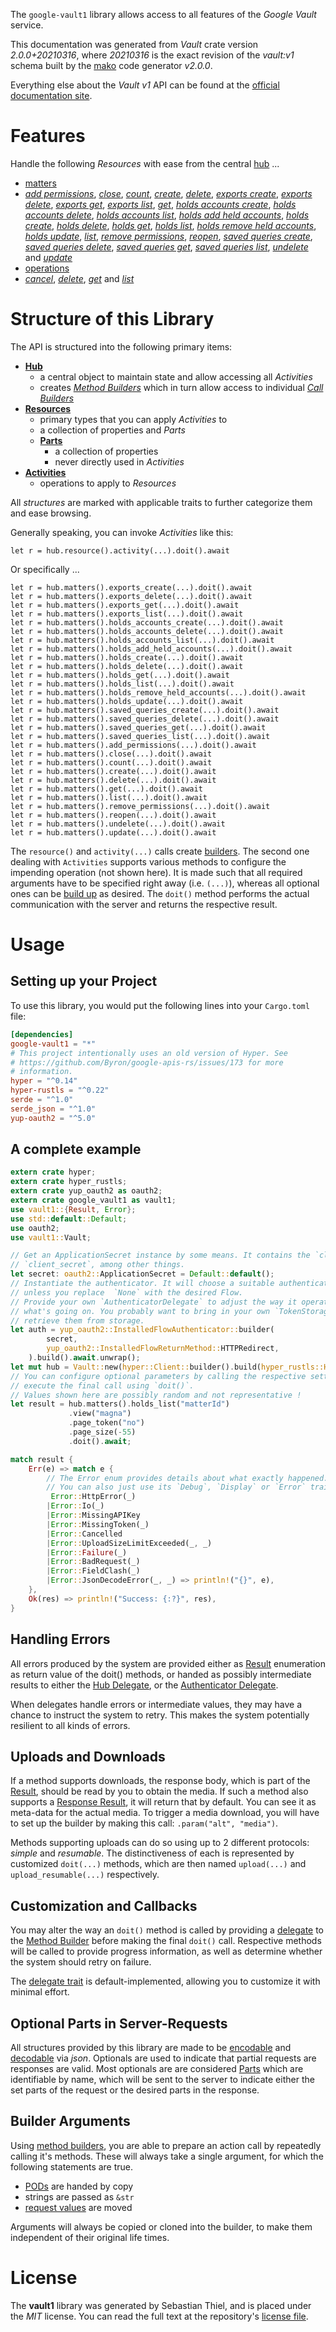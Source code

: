 <!---
DO NOT EDIT !
This file was generated automatically from 'src/mako/api/README.md.mako'
DO NOT EDIT !
-->
The `google-vault1` library allows access to all features of the *Google Vault* service.

This documentation was generated from *Vault* crate version *2.0.0+20210316*, where *20210316* is the exact revision of the *vault:v1* schema built by the [mako](http://www.makotemplates.org/) code generator *v2.0.0*.

Everything else about the *Vault* *v1* API can be found at the
[official documentation site](https://developers.google.com/vault).
# Features

Handle the following *Resources* with ease from the central [hub](https://docs.rs/google-vault1/2.0.0+20210316/google_vault1/Vault) ... 

* [matters](https://docs.rs/google-vault1/2.0.0+20210316/google_vault1/api::Matter)
 * [*add permissions*](https://docs.rs/google-vault1/2.0.0+20210316/google_vault1/api::MatterAddPermissionCall), [*close*](https://docs.rs/google-vault1/2.0.0+20210316/google_vault1/api::MatterCloseCall), [*count*](https://docs.rs/google-vault1/2.0.0+20210316/google_vault1/api::MatterCountCall), [*create*](https://docs.rs/google-vault1/2.0.0+20210316/google_vault1/api::MatterCreateCall), [*delete*](https://docs.rs/google-vault1/2.0.0+20210316/google_vault1/api::MatterDeleteCall), [*exports create*](https://docs.rs/google-vault1/2.0.0+20210316/google_vault1/api::MatterExportCreateCall), [*exports delete*](https://docs.rs/google-vault1/2.0.0+20210316/google_vault1/api::MatterExportDeleteCall), [*exports get*](https://docs.rs/google-vault1/2.0.0+20210316/google_vault1/api::MatterExportGetCall), [*exports list*](https://docs.rs/google-vault1/2.0.0+20210316/google_vault1/api::MatterExportListCall), [*get*](https://docs.rs/google-vault1/2.0.0+20210316/google_vault1/api::MatterGetCall), [*holds accounts create*](https://docs.rs/google-vault1/2.0.0+20210316/google_vault1/api::MatterHoldAccountCreateCall), [*holds accounts delete*](https://docs.rs/google-vault1/2.0.0+20210316/google_vault1/api::MatterHoldAccountDeleteCall), [*holds accounts list*](https://docs.rs/google-vault1/2.0.0+20210316/google_vault1/api::MatterHoldAccountListCall), [*holds add held accounts*](https://docs.rs/google-vault1/2.0.0+20210316/google_vault1/api::MatterHoldAddHeldAccountCall), [*holds create*](https://docs.rs/google-vault1/2.0.0+20210316/google_vault1/api::MatterHoldCreateCall), [*holds delete*](https://docs.rs/google-vault1/2.0.0+20210316/google_vault1/api::MatterHoldDeleteCall), [*holds get*](https://docs.rs/google-vault1/2.0.0+20210316/google_vault1/api::MatterHoldGetCall), [*holds list*](https://docs.rs/google-vault1/2.0.0+20210316/google_vault1/api::MatterHoldListCall), [*holds remove held accounts*](https://docs.rs/google-vault1/2.0.0+20210316/google_vault1/api::MatterHoldRemoveHeldAccountCall), [*holds update*](https://docs.rs/google-vault1/2.0.0+20210316/google_vault1/api::MatterHoldUpdateCall), [*list*](https://docs.rs/google-vault1/2.0.0+20210316/google_vault1/api::MatterListCall), [*remove permissions*](https://docs.rs/google-vault1/2.0.0+20210316/google_vault1/api::MatterRemovePermissionCall), [*reopen*](https://docs.rs/google-vault1/2.0.0+20210316/google_vault1/api::MatterReopenCall), [*saved queries create*](https://docs.rs/google-vault1/2.0.0+20210316/google_vault1/api::MatterSavedQueryCreateCall), [*saved queries delete*](https://docs.rs/google-vault1/2.0.0+20210316/google_vault1/api::MatterSavedQueryDeleteCall), [*saved queries get*](https://docs.rs/google-vault1/2.0.0+20210316/google_vault1/api::MatterSavedQueryGetCall), [*saved queries list*](https://docs.rs/google-vault1/2.0.0+20210316/google_vault1/api::MatterSavedQueryListCall), [*undelete*](https://docs.rs/google-vault1/2.0.0+20210316/google_vault1/api::MatterUndeleteCall) and [*update*](https://docs.rs/google-vault1/2.0.0+20210316/google_vault1/api::MatterUpdateCall)
* [operations](https://docs.rs/google-vault1/2.0.0+20210316/google_vault1/api::Operation)
 * [*cancel*](https://docs.rs/google-vault1/2.0.0+20210316/google_vault1/api::OperationCancelCall), [*delete*](https://docs.rs/google-vault1/2.0.0+20210316/google_vault1/api::OperationDeleteCall), [*get*](https://docs.rs/google-vault1/2.0.0+20210316/google_vault1/api::OperationGetCall) and [*list*](https://docs.rs/google-vault1/2.0.0+20210316/google_vault1/api::OperationListCall)




# Structure of this Library

The API is structured into the following primary items:

* **[Hub](https://docs.rs/google-vault1/2.0.0+20210316/google_vault1/Vault)**
    * a central object to maintain state and allow accessing all *Activities*
    * creates [*Method Builders*](https://docs.rs/google-vault1/2.0.0+20210316/google_vault1/client::MethodsBuilder) which in turn
      allow access to individual [*Call Builders*](https://docs.rs/google-vault1/2.0.0+20210316/google_vault1/client::CallBuilder)
* **[Resources](https://docs.rs/google-vault1/2.0.0+20210316/google_vault1/client::Resource)**
    * primary types that you can apply *Activities* to
    * a collection of properties and *Parts*
    * **[Parts](https://docs.rs/google-vault1/2.0.0+20210316/google_vault1/client::Part)**
        * a collection of properties
        * never directly used in *Activities*
* **[Activities](https://docs.rs/google-vault1/2.0.0+20210316/google_vault1/client::CallBuilder)**
    * operations to apply to *Resources*

All *structures* are marked with applicable traits to further categorize them and ease browsing.

Generally speaking, you can invoke *Activities* like this:

```Rust,ignore
let r = hub.resource().activity(...).doit().await
```

Or specifically ...

```ignore
let r = hub.matters().exports_create(...).doit().await
let r = hub.matters().exports_delete(...).doit().await
let r = hub.matters().exports_get(...).doit().await
let r = hub.matters().exports_list(...).doit().await
let r = hub.matters().holds_accounts_create(...).doit().await
let r = hub.matters().holds_accounts_delete(...).doit().await
let r = hub.matters().holds_accounts_list(...).doit().await
let r = hub.matters().holds_add_held_accounts(...).doit().await
let r = hub.matters().holds_create(...).doit().await
let r = hub.matters().holds_delete(...).doit().await
let r = hub.matters().holds_get(...).doit().await
let r = hub.matters().holds_list(...).doit().await
let r = hub.matters().holds_remove_held_accounts(...).doit().await
let r = hub.matters().holds_update(...).doit().await
let r = hub.matters().saved_queries_create(...).doit().await
let r = hub.matters().saved_queries_delete(...).doit().await
let r = hub.matters().saved_queries_get(...).doit().await
let r = hub.matters().saved_queries_list(...).doit().await
let r = hub.matters().add_permissions(...).doit().await
let r = hub.matters().close(...).doit().await
let r = hub.matters().count(...).doit().await
let r = hub.matters().create(...).doit().await
let r = hub.matters().delete(...).doit().await
let r = hub.matters().get(...).doit().await
let r = hub.matters().list(...).doit().await
let r = hub.matters().remove_permissions(...).doit().await
let r = hub.matters().reopen(...).doit().await
let r = hub.matters().undelete(...).doit().await
let r = hub.matters().update(...).doit().await
```

The `resource()` and `activity(...)` calls create [builders][builder-pattern]. The second one dealing with `Activities` 
supports various methods to configure the impending operation (not shown here). It is made such that all required arguments have to be 
specified right away (i.e. `(...)`), whereas all optional ones can be [build up][builder-pattern] as desired.
The `doit()` method performs the actual communication with the server and returns the respective result.

# Usage

## Setting up your Project

To use this library, you would put the following lines into your `Cargo.toml` file:

```toml
[dependencies]
google-vault1 = "*"
# This project intentionally uses an old version of Hyper. See
# https://github.com/Byron/google-apis-rs/issues/173 for more
# information.
hyper = "^0.14"
hyper-rustls = "^0.22"
serde = "^1.0"
serde_json = "^1.0"
yup-oauth2 = "^5.0"
```

## A complete example

```Rust
extern crate hyper;
extern crate hyper_rustls;
extern crate yup_oauth2 as oauth2;
extern crate google_vault1 as vault1;
use vault1::{Result, Error};
use std::default::Default;
use oauth2;
use vault1::Vault;

// Get an ApplicationSecret instance by some means. It contains the `client_id` and 
// `client_secret`, among other things.
let secret: oauth2::ApplicationSecret = Default::default();
// Instantiate the authenticator. It will choose a suitable authentication flow for you, 
// unless you replace  `None` with the desired Flow.
// Provide your own `AuthenticatorDelegate` to adjust the way it operates and get feedback about 
// what's going on. You probably want to bring in your own `TokenStorage` to persist tokens and
// retrieve them from storage.
let auth = yup_oauth2::InstalledFlowAuthenticator::builder(
        secret,
        yup_oauth2::InstalledFlowReturnMethod::HTTPRedirect,
    ).build().await.unwrap();
let mut hub = Vault::new(hyper::Client::builder().build(hyper_rustls::HttpsConnector::with_native_roots()), auth);
// You can configure optional parameters by calling the respective setters at will, and
// execute the final call using `doit()`.
// Values shown here are possibly random and not representative !
let result = hub.matters().holds_list("matterId")
             .view("magna")
             .page_token("no")
             .page_size(-55)
             .doit().await;

match result {
    Err(e) => match e {
        // The Error enum provides details about what exactly happened.
        // You can also just use its `Debug`, `Display` or `Error` traits
         Error::HttpError(_)
        |Error::Io(_)
        |Error::MissingAPIKey
        |Error::MissingToken(_)
        |Error::Cancelled
        |Error::UploadSizeLimitExceeded(_, _)
        |Error::Failure(_)
        |Error::BadRequest(_)
        |Error::FieldClash(_)
        |Error::JsonDecodeError(_, _) => println!("{}", e),
    },
    Ok(res) => println!("Success: {:?}", res),
}

```
## Handling Errors

All errors produced by the system are provided either as [Result](https://docs.rs/google-vault1/2.0.0+20210316/google_vault1/client::Result) enumeration as return value of
the doit() methods, or handed as possibly intermediate results to either the 
[Hub Delegate](https://docs.rs/google-vault1/2.0.0+20210316/google_vault1/client::Delegate), or the [Authenticator Delegate](https://docs.rs/yup-oauth2/*/yup_oauth2/trait.AuthenticatorDelegate.html).

When delegates handle errors or intermediate values, they may have a chance to instruct the system to retry. This 
makes the system potentially resilient to all kinds of errors.

## Uploads and Downloads
If a method supports downloads, the response body, which is part of the [Result](https://docs.rs/google-vault1/2.0.0+20210316/google_vault1/client::Result), should be
read by you to obtain the media.
If such a method also supports a [Response Result](https://docs.rs/google-vault1/2.0.0+20210316/google_vault1/client::ResponseResult), it will return that by default.
You can see it as meta-data for the actual media. To trigger a media download, you will have to set up the builder by making
this call: `.param("alt", "media")`.

Methods supporting uploads can do so using up to 2 different protocols: 
*simple* and *resumable*. The distinctiveness of each is represented by customized 
`doit(...)` methods, which are then named `upload(...)` and `upload_resumable(...)` respectively.

## Customization and Callbacks

You may alter the way an `doit()` method is called by providing a [delegate](https://docs.rs/google-vault1/2.0.0+20210316/google_vault1/client::Delegate) to the 
[Method Builder](https://docs.rs/google-vault1/2.0.0+20210316/google_vault1/client::CallBuilder) before making the final `doit()` call. 
Respective methods will be called to provide progress information, as well as determine whether the system should 
retry on failure.

The [delegate trait](https://docs.rs/google-vault1/2.0.0+20210316/google_vault1/client::Delegate) is default-implemented, allowing you to customize it with minimal effort.

## Optional Parts in Server-Requests

All structures provided by this library are made to be [encodable](https://docs.rs/google-vault1/2.0.0+20210316/google_vault1/client::RequestValue) and 
[decodable](https://docs.rs/google-vault1/2.0.0+20210316/google_vault1/client::ResponseResult) via *json*. Optionals are used to indicate that partial requests are responses 
are valid.
Most optionals are are considered [Parts](https://docs.rs/google-vault1/2.0.0+20210316/google_vault1/client::Part) which are identifiable by name, which will be sent to 
the server to indicate either the set parts of the request or the desired parts in the response.

## Builder Arguments

Using [method builders](https://docs.rs/google-vault1/2.0.0+20210316/google_vault1/client::CallBuilder), you are able to prepare an action call by repeatedly calling it's methods.
These will always take a single argument, for which the following statements are true.

* [PODs][wiki-pod] are handed by copy
* strings are passed as `&str`
* [request values](https://docs.rs/google-vault1/2.0.0+20210316/google_vault1/client::RequestValue) are moved

Arguments will always be copied or cloned into the builder, to make them independent of their original life times.

[wiki-pod]: http://en.wikipedia.org/wiki/Plain_old_data_structure
[builder-pattern]: http://en.wikipedia.org/wiki/Builder_pattern
[google-go-api]: https://github.com/google/google-api-go-client

# License
The **vault1** library was generated by Sebastian Thiel, and is placed 
under the *MIT* license.
You can read the full text at the repository's [license file][repo-license].

[repo-license]: https://github.com/Byron/google-apis-rsblob/master/LICENSE.md
